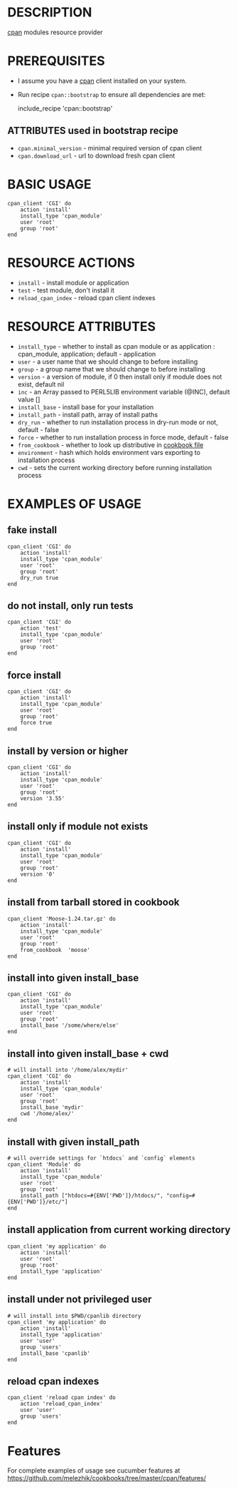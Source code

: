 DESCRIPTION
===

[cpan](http://search.cpan.org/perldoc?CPAN) modules resource provider
  
PREREQUISITES
===
-  I assume you have a [cpan](http://search.cpan.org/perldoc?CPAN) client installed on your system. 
-  Run recipe `cpan::bootstrap` to ensure all dependencies are met:

      include_recipe 'cpan::bootstrap'

## ATTRIBUTES used in bootstrap recipe

* `cpan.minimal_version` - minimal required version of cpan client 
* `cpan.download_url` - url to download fresh cpan client 

BASIC USAGE
===
    cpan_client 'CGI' do
        action 'install'
        install_type 'cpan_module'
        user 'root'
        group 'root'
    end

RESOURCE ACTIONS
===

* `install` - install module or application 
* `test` - test module, don't install it
* `reload_cpan_index` - reload cpan client indexes

RESOURCE ATTRIBUTES
===

* `install_type` - whether to install as cpan module or as application : cpan_module, application; default - application
* `user` - a user name that we should change to before installing
* `group` - a group name that we should change to before installing
* `version` - a version of module, if 0 then install only if module does not exist, default nil
* `inc` - an Array passed to PERL5LIB environment variable (@INC), default value []
* `install_base` - install base for your installation 
* `install_path` - install path, array of install paths
* `dry_run` - whether to run installation process in dry-run mode or not, default - false 
* `force` - whether to run installation process in force mode, default - false
* `from_cookbook` - whether to look up distributive in [cookbook file](http://wiki.opscode.com/display/chef/Resources#Resources-CookbookFile)
* `environment` - hash which holds environment vars exporting to installation process
* `cwd` - sets the current working directory before running installation process

EXAMPLES OF USAGE
===

fake install
------------
    cpan_client 'CGI' do
        action 'install'
        install_type 'cpan_module'
        user 'root'
        group 'root'
        dry_run true 
    end



do not install, only run tests
------------------------------
    cpan_client 'CGI' do
        action 'test'
        install_type 'cpan_module'
        user 'root'
        group 'root'
    end



force install
-------------

    cpan_client 'CGI' do
        action 'install'
        install_type 'cpan_module'
        user 'root'
        group 'root'
        force true 
    end



install by version or higher
----------------------------

    cpan_client 'CGI' do
        action 'install'
        install_type 'cpan_module'
        user 'root'
        group 'root'
        version '3.55' 
    end


install only if module not exists
---------------------------------

    cpan_client 'CGI' do
        action 'install'
        install_type 'cpan_module'
        user 'root'
        group 'root'
        version '0' 
    end


install from tarball stored in cookbook
---------------------------------------

    cpan_client 'Moose-1.24.tar.gz' do
        action 'install'
        install_type 'cpan_module'
        user 'root'
        group 'root'
        from_cookbook  'moose'
    end

install into given install_base
-------------------------------

    cpan_client 'CGI' do
        action 'install'
        install_type 'cpan_module'
        user 'root'
        group 'root'
        install_base '/some/where/else'
    end


install into given install_base + cwd
-------------------------------------

    # will install into '/home/alex/mydir'
    cpan_client 'CGI' do
        action 'install'
        install_type 'cpan_module'
        user 'root'
        group 'root'
        install_base 'mydir'
        cwd '/home/alex/'
    end



install with given install_path
-------------------------------

    # will override settings for `htdocs` and `config` elements
    cpan_client 'Module' do
        action 'install'
        install_type 'cpan_module'
        user 'root'
        group 'root'
        install_path ["htdocs=#{ENV['PWD']}/htdocs/", "config=#{ENV['PWD']}/etc/"]
    end

install application from current working directory
--------------------------------------------------

    cpan_client 'my application' do
        action 'install'
        user 'root'
        group 'root'
        install_type 'application'
    end

install under not privileged user
---------------------------------

    # will install into $PWD/cpanlib directory
    cpan_client 'my application' do
        action 'install'
        install_type 'application'
        user 'user'
        group 'users'
        install_base 'cpanlib'  
    end

reload cpan indexes
-------------------

    cpan_client 'reload cpan index' do
        action 'reload_cpan_index'
        user 'user'
        group 'users'
    end


Features
===

For complete examples of usage see cucumber features at https://github.com/melezhik/cookbooks/tree/master/cpan/features/

